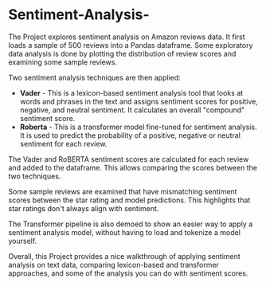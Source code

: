 # Sentiment-Analysis-


The Project explores sentiment analysis on Amazon reviews data. It first loads a sample of 500 reviews into a Pandas dataframe. Some exploratory data analysis is done by plotting the distribution of review scores and examining some sample reviews.

Two sentiment analysis techniques are then applied:

- **Vader** - This is a lexicon-based sentiment analysis tool that looks at words and phrases in the text and assigns 
              sentiment scores for positive, negative, and neutral sentiment. It calculates an overall "compound" sentiment 
              score.
- **Roberta** - This is a transformer model fine-tuned for sentiment analysis. It is used to predict the probability of a 
                positive, negative or neutral sentiment for each review.
  
The Vader and RoBERTA sentiment scores are calculated for each review and added to the dataframe. This allows comparing the scores between the two techniques.

Some sample reviews are examined that have mismatching sentiment scores between the star rating and model predictions. This highlights that star ratings don't always align with sentiment.

The Transformer pipeline is also demoed to show an easier way to apply a sentiment analysis model, without having to load and tokenize a model yourself.

Overall, this Project provides a nice walkthrough of applying sentiment analysis on text data, comparing lexicon-based and transformer approaches, and some of the analysis you can do with sentiment scores. 
